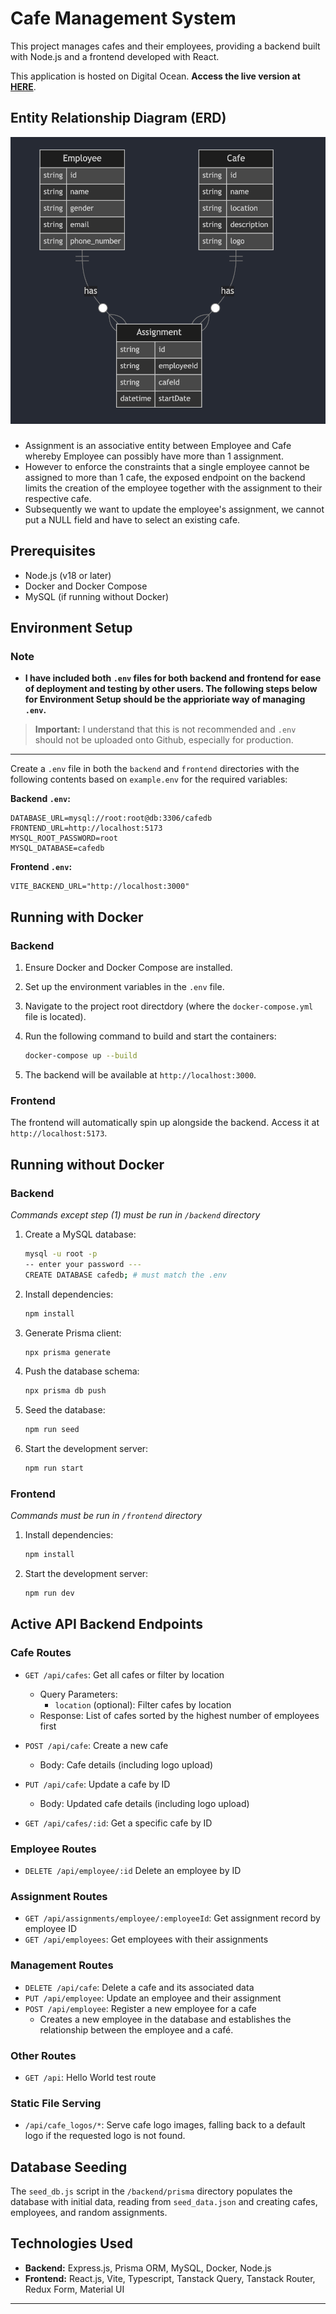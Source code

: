 
# Cafe Management System

This project manages cafes and their employees, providing a backend built with Node.js and a frontend developed with React.


This application is hosted on Digital Ocean. **Access the live version at [HERE](http://152.42.179.0/)**.


## Entity Relationship Diagram (ERD)

![Entity Relationship Diagram](./backend/public/readme/erd.png)

### 
- Assignment is an associative entity between Employee and Cafe whereby Employee can possibly have more than 1 assignment. 
- However to enforce the constraints that a single employee cannot be assigned to more than 1 cafe, the exposed endpoint on the backend limits the creation of the employee together with the assignment to their respective cafe. 
- Subsequently we want to update the employee's assignment, we cannot put a NULL field and have to select an existing cafe.

## Prerequisites

- Node.js (v18 or later)
- Docker and Docker Compose
- MySQL (if running without Docker)

## Environment Setup

### Note
- **I have included both `.env` files for both backend and frontend for ease of deployment and testing by other users. The following steps below for Environment Setup should be the apprioriate way of managing `.env`.**

> **Important:**  I understand that this is not recommended and `.env` should not be uploaded onto Github, especially for production.


---

Create a `.env` file in both the `backend` and `frontend` directories with the following contents based on `example.env` for the required variables:

**Backend `.env`:**

```plaintext
DATABASE_URL=mysql://root:root@db:3306/cafedb
FRONTEND_URL=http://localhost:5173
MYSQL_ROOT_PASSWORD=root
MYSQL_DATABASE=cafedb
```

**Frontend `.env`:**

```plaintext
VITE_BACKEND_URL="http://localhost:3000"
```

## Running with Docker

### Backend

1. Ensure Docker and Docker Compose are installed.
2. Set up the environment variables in the `.env` file.
3. Navigate to the project root directdory (where the `docker-compose.yml` file is located).
4. Run the following command to build and start the containers:


   ```bash
   docker-compose up --build
   ```

5. The backend will be available at `http://localhost:3000`.

### Frontend

The frontend will automatically spin up alongside the backend. Access it at `http://localhost:5173`.

## Running without Docker

### Backend

_Commands except step (1) must be run in `/backend` directory_

1. Create a MySQL database:

   ```bash
   mysql -u root -p 
   -- enter your password ---
   CREATE DATABASE cafedb; # must match the .env
   ```

2. Install dependencies:

   ```bash
   npm install
   ```

3. Generate Prisma client:

   ```bash
   npx prisma generate
   ```

4. Push the database schema:

   ```bash
   npx prisma db push
   ```

5. Seed the database:

   ```bash
   npm run seed
   ```

6. Start the development server:

   ```bash
   npm run start
   ```

### Frontend

_Commands must be run in `/frontend` directory_

1. Install dependencies:

   ```bash
   npm install
   ```

2. Start the development server:

   ```bash
   npm run dev
   ```

## Active API Backend Endpoints

### Cafe Routes

- `GET /api/cafes`: Get all cafes or filter by location
  - Query Parameters:
    - `location` (optional): Filter cafes by location
  - Response: List of cafes sorted by the highest number of employees first

- `POST /api/cafe`: Create a new cafe
  - Body: Cafe details (including logo upload)

- `PUT /api/cafe`: Update a cafe by ID
  - Body: Updated cafe details (including logo upload)

- `GET /api/cafes/:id`: Get a specific cafe by ID

### Employee Routes

- `DELETE /api/employee/:id` Delete an employee by ID

### Assignment Routes

- `GET /api/assignments/employee/:employeeId`: Get assignment record by employee ID
- `GET /api/employees`: Get employees with their assignments

### Management Routes

- `DELETE /api/cafe`: Delete a cafe and its associated data
- `PUT /api/employee`: Update an employee and their assignment
- `POST /api/employee`: Register a new employee for a cafe
  - Creates a new employee in the database and establishes the relationship between the employee and a café.

### Other Routes

- `GET /api`: Hello World test route

### Static File Serving

- `/api/cafe_logos/*`: Serve cafe logo images, falling back to a default logo if the requested logo is not found.

## Database Seeding

The `seed_db.js` script in the `/backend/prisma` directory populates the database with initial data, reading from `seed_data.json` and creating cafes, employees, and random assignments.

## Technologies Used

- **Backend:** Express.js, Prisma ORM, MySQL, Docker, Node.js
- **Frontend:** React.js, Vite, Typescript, Tanstack Query, Tanstack Router, Redux Form, Material UI

---